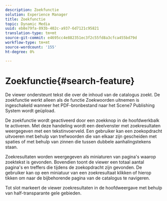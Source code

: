 ```yaml
---
description: Zoekfunctie
solution: Experience Manager
title: Zoekfunctie
topic: Dynamic Media
uuid: eb8e79fa-893b-402c-a937-6d7121c95821
translation-type: tm+mt
source-git-commit: e4695cc4e882351ec3f2c55fd8a3cfca455bd79d
workflow-type: tm+mt
source-wordcount: '155'
ht-degree: 0%

---
```



# Zoekfunctie{#search-feature}

De viewer ondersteunt tekst die over de inhoud van de catalogus zoekt. De zoekfunctie werkt alleen als de functie Zoekwoorden uitnemen is ingeschakeld wanneer het PDF-bronbestand naar het Scene7 Publishing System wordt geüpload.

De zoekfunctie wordt geactiveerd door een zoekknop in de hoofdwerkbalk te activeren. Met deze handeling wordt een deelvenster met zoekresultaten weergegeven met een tekstinvoerveld. Een gebruiker kan een zoekopdracht uitvoeren met behulp van trefwoorden die van elkaar zijn gescheiden met spaties of met behulp van zinnen die tussen dubbele aanhalingstekens staan.

Zoekresultaten worden weergegeven als miniaturen van pagina&#39;s waarop zoektekst is gevonden. Bovendien toont de viewer een totaal aantal pagina&#39;s en treffers die tijdens de zoekopdracht zijn gevonden. De gebruiker kan op een miniatuur van een zoekresultaat klikken of hierop tikken om naar de bijbehorende pagina van de catalogus te navigeren.

Tot slot markeert de viewer zoekresultaten in de hoofdweergave met behulp van half-transparante gele gebieden.
